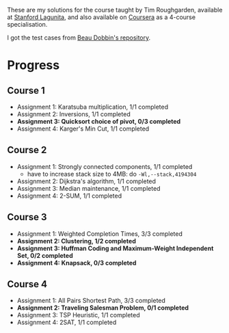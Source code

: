 These are my solutions for the course taught by Tim Roughgarden, available at
[Stanford
Lagunita](https://lagunita.stanford.edu/courses/course-v1:Engineering+Algorithms1+SelfPaced/about),
and also available on
[Coursera](https://www.coursera.org/specializations/algorithms) as a 4-course
specialisation.

I got the test cases from [Beau Dobbin's repository](https://github.com/beaunus/stanford-algs).

# Progress

## Course 1
- Assignment 1: Karatsuba multiplication, 1/1 completed
- Assignment 2: Inversions, 1/1 completed
- **Assignment 3: Quicksort choice of pivot, 0/3 completed**
- Assignment 4: Karger's Min Cut, 1/1 completed

## Course 2
- Assignment 1: Strongly connected components, 1/1 completed
    * have to increase stack size to 4MB: do `-Wl,--stack,4194304` 
- Assignment 2: Dijkstra's algorithm, 1/1 completed
- Assignment 3: Median maintenance, 1/1 completed
- Assignment 4: 2-SUM, 1/1 completed

## Course 3
- Assignment 1: Weighted Completion Times, 3/3 completed
- **Assignment 2: Clustering, 1/2 completed**
- **Assignment 3: Huffman Coding and Maximum-Weight Independent Set, 0/2 completed**
- **Assignment 4: Knapsack, 0/3 completed**

## Course 4
- Assignment 1: All Pairs Shortest Path, 3/3 completed 
- **Assignment 2: Traveling Salesman Problem, 0/1 completed**
- Assignment 3: TSP Heuristic, 1/1 completed
- Assignment 4: 2SAT, 1/1 completed